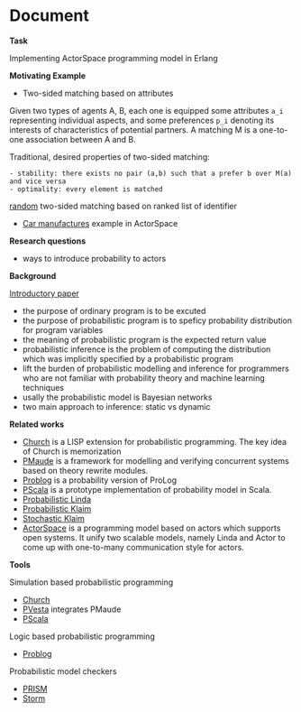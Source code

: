Document
================

**Task**

Implementing ActorSpace programming model in Erlang


**Motivating Example**

- Two-sided matching based on attributes

Given two types of agents A, B, each one is equipped some attributes
`a_i` representing individual aspects, and some preferences `p_i`
denoting its interests of characteristics of potential partners.  A
matching M is a one-to-one association between A and B.

Traditional, desired properties of two-sided matching:

	- stability: there exists no pair (a,b) such that a prefer b over M(a) and vice versa
	- optimality: every element is matched

[random](http://www.prismmodelchecker.org/papers/coopmas12.pdf) two-sided matching based on ranked list of identifier



- [Car manufactures](http://www.sciencedirect.com/science/article/pii/S0743731584710604) example in ActorSpace

**Research questions**

- ways to introduce probability to actors


**Background**

[Introductory paper](https://www.microsoft.com/en-us/research/wp-content/uploads/2016/02/fose-icse2014.pdf)

- the purpose of ordinary program is to be excuted
- the purpose of probabilistic program is to speficy probability distribution for program variables
- the meaning of probabilistic program is the expected return value
- probabilistic inference is the problem of computing the distribution
  which was implicitly specified by a probabilistic program
- lift the burden of probabilistic modelling and inference for programmers who are not familiar with probability theory and machine learning techniques
- usally the probabilistic model is Bayesian networks
- two main approach to inference: static vs dynamic


**Related works**

- [Church](https://web.stanford.edu/~ngoodman/papers/churchUAI08_rev2.pdf) is a LISP extension for probabilistic programming.
  The key idea of Church is memorization
- [PMaude](http://www.sciencedirect.com/science/article/pii/S1571066106002672)
  is a framework for modelling and verifying concurrent systems based
  on theory rewrite modules.
- [Problog](https://dtai.cs.kuleuven.be/problog/index.html) is a probability version of ProLog
- [PScala](https://github.com/Morpheusss/ProbabilisticProgramming) is a prototype implementation of probability model in Scala.
- [Probabilistic Linda](https://pdfs.semanticscholar.org/7218/93ecab62055ff21f2e338ad3f046f1a511a3.pdf)
- [Probabilistic Klaim](https://link.springer.com/chapter/10.1007/978-3-540-24634-3_11)
- [Stochastic Klaim](http://citeseerx.ist.psu.edu/viewdoc/download?doi=10.1.1.523.7487&rep=rep1&type=pdf)
- [ActorSpace](http://osl.cs.illinois.edu/media/papers/agha-1993-ppopp-actorspaces.pdf)
is a programming model based on actors which supports open systems.
It unify two scalable models, namely Linda and Actor to come up with
one-to-many communication style for actors.


**Tools**

Simulation based probabilistic programming

- [Church](http://projects.csail.mit.edu/church/wiki/Church)
- [PVesta](http://maude.cs.uiuc.edu/tools/pvesta/) integrates PMaude
- [PScala](https://github.com/Morpheusss/ProbabilisticProgramming)

Logic based probabilistic programming

- [Problog](https://dtai.cs.kuleuven.be/problog/index.html)

Probabilistic model checkers

- [PRISM](http://www.prismmodelchecker.org/)
- [Storm](http://www.stormchecker.org/)
